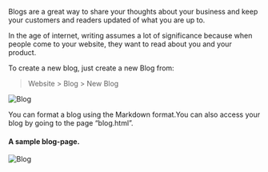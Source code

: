 Blogs are a great way to share your thoughts about your business and keep your
customers and readers updated of what you are up to.

In the age of internet, writing assumes a lot of significance because when
people come to your website, they want to read about you and your product.

To create a new blog, just create a new Blog from:

> Website > Blog > New Blog

![Blog](assets/erpnext_org/images/erpnext/blog.png)

You can format a blog using the Markdown format.You can also access your blog
by going to the page “blog.html”.

#### A sample blog-page.

![Blog](assets/erpnext_org/images/erpnext/blog-look.png)

